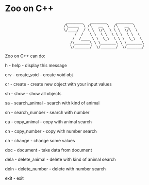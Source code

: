 # Zoo on C++
 
                                ________   ________    ________ 
                               /\_____  \ /\   __  \  /\   __  \ 
                               \/____/  / \ \  \/\  \ \ \  \/\  \ 
                                    /  /   \ \  \ \  \ \ \  \ \  \ 
                                   /  /____ \ \  \_\  \ \ \  \_\  \ 
                                  /\_______\ \ \_______\ \ \_______\ 
                                  \/_______/  \/_______/  \/_______/  

Zoo on C++ can do:

h - help - display this message

crv - create_void - create void obj

cr - create - create new object with your input values

sh - show - show all objects

sa - search_animal - search with kind of animal

sn - search_number - search with number

ca - copy_animal - copy with animal search

cn - copy_number - copy with number search

ch - change - change some values

doc - document - take data from document

dela - delete_animal - delete with kind of animal search

deln - delete_number - delete with number search

exit - exit
